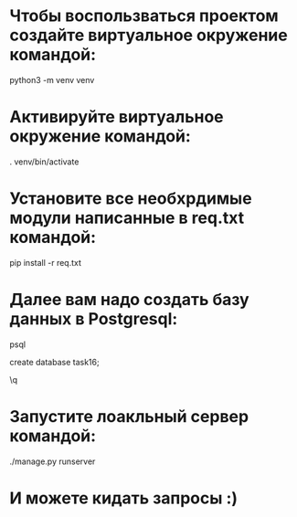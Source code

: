 # Чтобы воспользваться проектом создайте виртуальное окружение командой:
python3 -m venv venv

# Активируйте виртуальное окружение командой:
. venv/bin/activate

# Установите все необхрдимые модули написанные в req.txt командой:
pip install -r req.txt

# Далее вам надо создать базу данных в Postgresql:
psql

create database task16;

\q

# Запустите лоакльный сервер командой:
./manage.py runserver

# И можете кидать запросы :)
